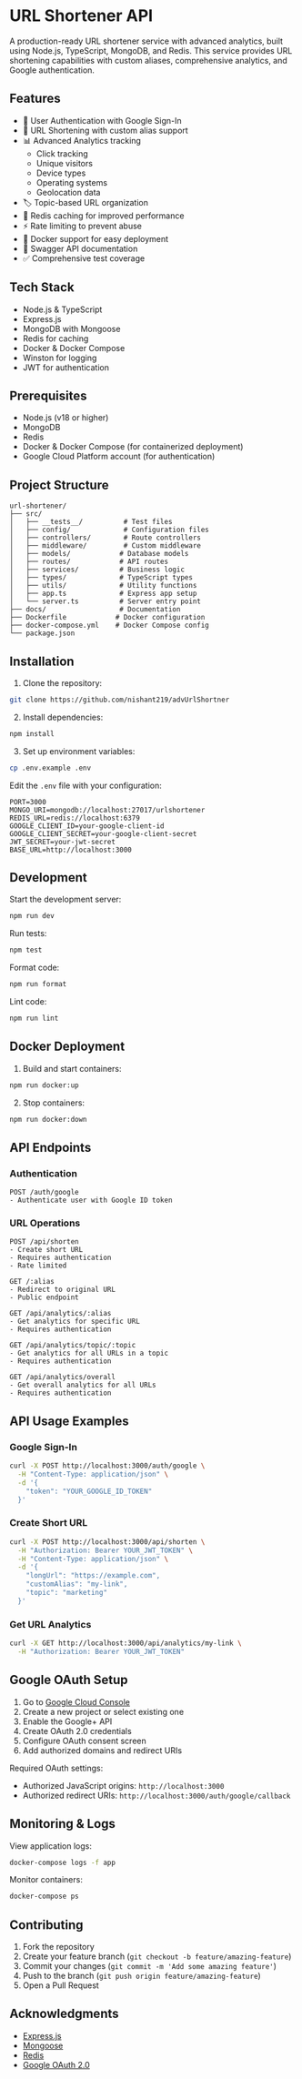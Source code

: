 # URL Shortener API

A production-ready URL shortener service with advanced analytics, built using Node.js, TypeScript, MongoDB, and Redis.
This service provides URL shortening capabilities with custom aliases, comprehensive analytics, and Google authentication.

## Features

- 🔐 User Authentication with Google Sign-In
- 🔗 URL Shortening with custom alias support
- 📊 Advanced Analytics tracking
  - Click tracking
  - Unique visitors
  - Device types
  - Operating systems
  - Geolocation data
- 🏷️ Topic-based URL organization
- 💨 Redis caching for improved performance
- ⚡ Rate limiting to prevent abuse
- 🐳 Docker support for easy deployment
- 📝 Swagger API documentation
- ✅ Comprehensive test coverage

## Tech Stack

- Node.js & TypeScript
- Express.js
- MongoDB with Mongoose
- Redis for caching
- Docker & Docker Compose
- Winston for logging
- JWT for authentication

## Prerequisites

- Node.js (v18 or higher)
- MongoDB
- Redis
- Docker & Docker Compose (for containerized deployment)
- Google Cloud Platform account (for authentication)


## Project Structure
```
url-shortener/
├── src/
│   ├── __tests__/          # Test files
│   ├── config/             # Configuration files
│   ├── controllers/        # Route controllers
│   ├── middleware/         # Custom middleware
│   ├── models/            # Database models
│   ├── routes/            # API routes
│   ├── services/          # Business logic
│   ├── types/             # TypeScript types
│   ├── utils/             # Utility functions
│   ├── app.ts             # Express app setup
│   └── server.ts          # Server entry point
├── docs/                  # Documentation
├── Dockerfile            # Docker configuration
├── docker-compose.yml    # Docker Compose config
└── package.json
```

## Installation

1. Clone the repository:
```bash
git clone https://github.com/nishant219/advUrlShortner
```

2. Install dependencies:
```bash
npm install
```

3. Set up environment variables:
```bash
cp .env.example .env
```

Edit the `.env` file with your configuration:
```env
PORT=3000
MONGO_URI=mongodb://localhost:27017/urlshortener
REDIS_URL=redis://localhost:6379
GOOGLE_CLIENT_ID=your-google-client-id
GOOGLE_CLIENT_SECRET=your-google-client-secret
JWT_SECRET=your-jwt-secret
BASE_URL=http://localhost:3000
```

## Development

Start the development server:
```bash
npm run dev
```

Run tests:
```bash
npm test
```

Format code:
```bash
npm run format
```

Lint code:
```bash
npm run lint
```

## Docker Deployment

1. Build and start containers:
```bash
npm run docker:up
```

2. Stop containers:
```bash
npm run docker:down
```

## API Endpoints

### Authentication
```
POST /auth/google
- Authenticate user with Google ID token
```

### URL Operations
```
POST /api/shorten
- Create short URL
- Requires authentication
- Rate limited

GET /:alias
- Redirect to original URL
- Public endpoint

GET /api/analytics/:alias
- Get analytics for specific URL
- Requires authentication

GET /api/analytics/topic/:topic
- Get analytics for all URLs in a topic
- Requires authentication

GET /api/analytics/overall
- Get overall analytics for all URLs
- Requires authentication
```

## API Usage Examples

### Google Sign-In
```bash
curl -X POST http://localhost:3000/auth/google \
  -H "Content-Type: application/json" \
  -d '{
    "token": "YOUR_GOOGLE_ID_TOKEN"
  }'
```

### Create Short URL
```bash
curl -X POST http://localhost:3000/api/shorten \
  -H "Authorization: Bearer YOUR_JWT_TOKEN" \
  -H "Content-Type: application/json" \
  -d '{
    "longUrl": "https://example.com",
    "customAlias": "my-link",
    "topic": "marketing"
  }'
```

### Get URL Analytics
```bash
curl -X GET http://localhost:3000/api/analytics/my-link \
  -H "Authorization: Bearer YOUR_JWT_TOKEN"
```

## Google OAuth Setup

1. Go to [Google Cloud Console](https://console.cloud.google.com/)
2. Create a new project or select existing one
3. Enable the Google+ API
4. Create OAuth 2.0 credentials
5. Configure OAuth consent screen
6. Add authorized domains and redirect URIs

Required OAuth settings:
- Authorized JavaScript origins: `http://localhost:3000`
- Authorized redirect URIs: `http://localhost:3000/auth/google/callback`


## Monitoring & Logs

View application logs:
```bash
docker-compose logs -f app
```

Monitor containers:
```bash
docker-compose ps
```

## Contributing

1. Fork the repository
2. Create your feature branch (`git checkout -b feature/amazing-feature`)
3. Commit your changes (`git commit -m 'Add some amazing feature'`)
4. Push to the branch (`git push origin feature/amazing-feature`)
5. Open a Pull Request


## Acknowledgments

- [Express.js](https://expressjs.com/)
- [Mongoose](https://mongoosejs.com/)
- [Redis](https://redis.io/)
- [Google OAuth 2.0](https://developers.google.com/identity/protocols/oauth2)
